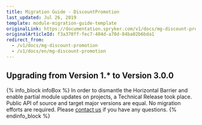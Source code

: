 ```yaml
---
title: Migration Guide - DiscountPromotion
last_updated: Jul 26, 2019
template: module-migration-guide-template
originalLink: https://documentation.spryker.com/v1/docs/mg-discount-promotion
originalArticleId: f3a370ff-fec7-404d-a70d-84ba02b6bda1
redirect_from:
  - /v1/docs/mg-discount-promotion
  - /v1/docs/en/mg-discount-promotion
---
```


## Upgrading from Version 1.* to Version 3.0.0
{% info_block infoBox %}
In order to dismantle the Horizontal Barrier and enable partial module updates on projects, a Technical Release took place. Public API of source and target major versions are equal. No migration efforts are required. Please [contact us](https://spryker.com/en/support/) if you have any questions.
{% endinfo_block %}

